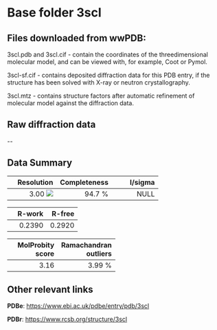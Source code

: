 # Base folder 3scl

## Files downloaded from wwPDB:

3scl.pdb and 3scl.cif - contain the coordinates of the threedimensional molecular model, and can be viewed with, for example, Coot or Pymol.

3scl-sf.cif - contains deposited diffraction data for this PDB entry, if the structure has been solved with X-ray or neutron crystallography.

3scl.mtz - contains structure factors after automatic refinement of molecular model against the diffraction data.

## Raw diffraction data

--<br> 

## Data Summary
|   | Resolution | Completeness| I/sigma |
|---|-------------:|----------------:|--------------:|
|   |3.00 <img src="https://latex.codecogs.com/svg.latex?{\mbox{\normalfont\AA}}"/>|94.7  %|<img width=50/>NULL |

|   | **R-work**| **R-free**   
|---|-------------:|----------------:|           
||0.2390|0.2920|

|   |**MolProbity<br>score**| **Ramachandran<br>outliers** 
|---|-------------:|----------------:|
||3.16|3.99 %|

## Other relevant links 
**PDBe**:  https://www.ebi.ac.uk/pdbe/entry/pdb/3scl
 
**PDBr**: https://www.rcsb.org/structure/3scl 

